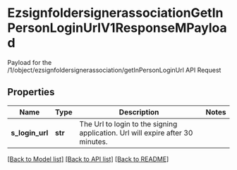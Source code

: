 # EzsignfoldersignerassociationGetInPersonLoginUrlV1ResponseMPayload

Payload for the /1/object/ezsignfoldersignerassociation/getInPersonLoginUrl API Request
## Properties
Name | Type | Description | Notes
------------ | ------------- | ------------- | -------------
**s_login_url** | **str** | The Url to login to the signing application.    Url will expire after 30 minutes.   | 

[[Back to Model list]](../README.md#documentation-for-models) [[Back to API list]](../README.md#documentation-for-api-endpoints) [[Back to README]](../README.md)


